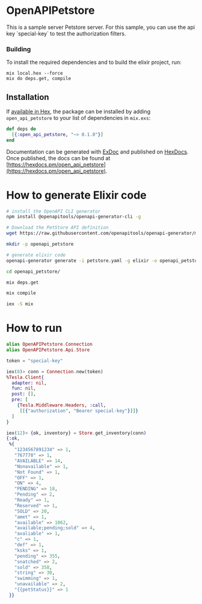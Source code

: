 # OpenAPIPetstore

This is a sample server Petstore server. For this sample, you can use the api key &#x60;special-key&#x60; to test the authorization filters.

### Building

To install the required dependencies and to build the elixir project, run:
```
mix local.hex --force
mix do deps.get, compile
```

## Installation

If [available in Hex](https://hex.pm/docs/publish), the package can be installed
by adding `open_api_petstore` to your list of dependencies in `mix.exs`:

```elixir
def deps do
  [{:open_api_petstore, "~> 0.1.0"}]
end
```

Documentation can be generated with [ExDoc](https://github.com/elixir-lang/ex_doc)
and published on [HexDocs](https://hexdocs.pm). Once published, the docs can
be found at [https://hexdocs.pm/open_api_petstore](https://hexdocs.pm/open_api_petstore).

# How to generate Elixir code

``` bash
# install the OpenAPI CLI generator
npm install @openapitools/openapi-generator-cli -g

# Download the PetStore API definition
wget https://raw.githubusercontent.com/openapitools/openapi-generator/master/modules/openapi-generator/src/test/resources/2_0/petstore.yaml

mkdir -p openapi_petstore

# generate elixir code
openapi-generator generate -i petstore.yaml -g elixir -o openapi_petstore/

cd openapi_petstore/

mix deps.get

mix compile

iex -S mix
```

# How to run

``` elixir
alias OpenAPIPetstore.Connection
alias OpenAPIPetstore.Api.Store

token = "special-key"

iex(8)> conn = Connection.new(token)
%Tesla.Client{
  adapter: nil,
  fun: nil,
  post: [],
  pre: [
    {Tesla.Middleware.Headers, :call,
     [[{"authorization", "Bearer special-key"}]]}
  ]
}

iex(12)> {ok, inventory} = Store.get_inventory(conn)
{:ok,
 %{
   "1234567891234" => 1,
   "767778" => 1,
   "AVAILABLE" => 14,
   "Nonavailable" => 1,
   "Not Found" => 1,
   "OFF" => 1,
   "ON" => 4,
   "PENDING" => 18,
   "Pending" => 2,
   "Ready" => 1,
   "Reserved" => 1,
   "SOLD" => 20,
   "amet" => 1,
   "available" => 1062,
   "available;pending;sold" => 4,
   "avaliable" => 1,
   "c" => 1,
   "def" => 1,
   "ksks" => 1,
   "pending" => 355,
   "snatched" => 2,
   "sold" => 358,
   "string" => 30,
   "swimming" => 1,
   "unavailable" => 2,
   "{{petStatus}}" => 1
 }}

```
